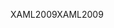 <span data-ttu-id="d94d7-101">XAML2009</span><span class="sxs-lookup"><span data-stu-id="d94d7-101">XAML2009</span></span>